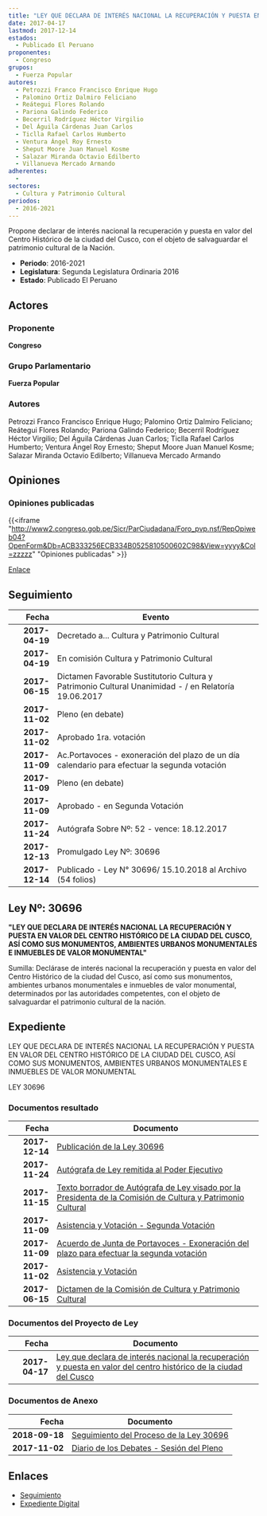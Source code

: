 ```yaml
---
title: "LEY QUE DECLARA DE INTERÉS NACIONAL LA RECUPERACIÓN Y PUESTA EN VALOR DEL CENTRO HISTÓRICO DE LA CIUDAD DEL CUSCO"
date: 2017-04-17
lastmod: 2017-12-14
estados: 
  - Publicado El Peruano
proponentes: 
  - Congreso
grupos: 
  - Fuerza Popular
autores: 
  - Petrozzi Franco Francisco Enrique Hugo
  - Palomino Ortiz Dalmiro Feliciano
  - Reátegui Flores Rolando
  - Pariona Galindo Federico
  - Becerril Rodríguez Héctor Virgilio
  - Del Águila Cárdenas Juan Carlos
  - Ticlla Rafael Carlos Humberto
  - Ventura Ángel Roy Ernesto
  - Sheput Moore Juan Manuel Kosme
  - Salazar Miranda Octavio Edilberto
  - Villanueva Mercado Armando
adherentes: 
  - 
sectores: 
  - Cultura y Patrimonio Cultural
periodos: 
  - 2016-2021
---
```


Propone declarar de interés nacional la recuperación y puesta en valor del Centro Histórico de la ciudad del Cusco, con el objeto de salvaguardar el patrimonio cultural de la Nación.

- **Periodo**: 2016-2021
- **Legislatura**: Segunda Legislatura Ordinaria 2016
- **Estado**: Publicado El Peruano

## Actores

### Proponente

**Congreso**

### Grupo Parlamentario

**Fuerza Popular**

### Autores

Petrozzi Franco Francisco Enrique Hugo; Palomino Ortiz Dalmiro Feliciano; Reátegui Flores Rolando; Pariona Galindo Federico; Becerril Rodríguez Héctor Virgilio; Del Águila Cárdenas Juan Carlos; Ticlla Rafael Carlos Humberto; Ventura Ángel Roy Ernesto; Sheput Moore Juan Manuel Kosme; Salazar Miranda Octavio Edilberto; Villanueva Mercado Armando


## Opiniones

### Opiniones publicadas

{{<iframe "http://www2.congreso.gob.pe/Sicr/ParCiudadana/Foro_pvp.nsf/RepOpiweb04?OpenForm&Db=ACB333256ECB334B0525810500602C98&View=yyyy&Col=zzzzz" "Opiniones publicadas" >}}

[Enlace](http://www2.congreso.gob.pe/Sicr/ParCiudadana/Foro_pvp.nsf/RepOpiweb04?OpenForm&Db=ACB333256ECB334B0525810500602C98&View=yyyy&Col=zzzzz)

## Seguimiento

| Fecha | Evento |
|------:|--------|
| **2017-04-19** | Decretado a... Cultura y Patrimonio Cultural|
| **2017-04-19** | En comisión Cultura y Patrimonio Cultural|
| **2017-06-15** | Dictamen Favorable Sustitutorio Cultura y Patrimonio Cultural Unanimidad - / en Relatoría 19.06.2017|
| **2017-11-02** | Pleno (en debate)|
| **2017-11-02** | Aprobado 1ra. votación|
| **2017-11-09** | Ac.Portavoces - exoneración del plazo de un día calendario para efectuar la segunda votación|
| **2017-11-09** | Pleno (en debate)|
| **2017-11-09** | Aprobado - en Segunda Votación|
| **2017-11-24** | Autógrafa Sobre Nº: 52 - vence: 18.12.2017|
| **2017-12-13** | Promulgado Ley Nº: 30696|
| **2017-12-14** | Publicado - Ley N° 30696/ 15.10.2018 al Archivo (54 folios)|

## Ley Nº: 30696

**"LEY QUE DECLARA DE INTERÉS NACIONAL LA RECUPERACIÓN Y PUESTA EN VALOR DEL CENTRO HISTÓRICO DE LA CIUDAD DEL CUSCO, ASÍ COMO SUS MONUMENTOS, AMBIENTES URBANOS MONUMENTALES E INMUEBLES DE VALOR MONUMENTAL"**

Sumilla: Declárase de interés nacional la recuperación y puesta en valor del Centro Histórico de la ciudad del Cusco, así como sus monumentos, ambientes urbanos monumentales e inmuebles de valor monumental, determinados por las autoridades competentes, con el objeto de salvaguardar el patrimonio cultural de la nación.


## Expediente

LEY QUE DECLARA DE INTERÉS NACIONAL LA RECUPERACIÓN Y PUESTA EN VALOR DEL CENTRO HISTÓRICO DE LA CIUDAD DEL CUSCO, ASÍ COMO SUS MONUMENTOS, AMBIENTES URBANOS MONUMENTALES E INMUEBLES DE VALOR MONUMENTAL

LEY 30696


### Documentos resultado

| Fecha | Documento |
|------:|--------|
| **2017-12-14** | [Publicación de la Ley 30696](http://www.leyes.congreso.gob.pe/Documentos/2016_2021/ADLP/Normas_Legales/30696-LEY.pdf) |
| **2017-11-24** | [Autógrafa de Ley remitida al Poder Ejecutivo](http://www.leyes.congreso.gob.pe/Documentos/2016_2021/ADLP/Texto_Aprobado/AU0123620171124.pdf) |
| **2017-11-15** | [Texto borrador de Autógrafa de Ley visado por la Presidenta de la Comisión de Cultura y Patrimonio Cultural](http://www.leyes.congreso.gob.pe/Documentos/2016_2021/Texto_Borrador_de_Autografa/BAU0123620171115.PDF) |
| **2017-11-09** | [Asistencia y Votación - Segunda Votación](http://www.leyes.congreso.gob.pe/Documentos/2016_2021/Asistencia_y_Votacion/Proyectos_de_Ley/Exoneracion_de_Segunda_Votacion/ESV0123620171109.pdf) |
| **2017-11-09** | [Acuerdo de Junta de Portavoces - Exoneración del plazo para efectuar la segunda votación](http://www.leyes.congreso.gob.pe/Documentos/2016_2021/Acuerdos/Junta_Portavoces/AJP0123620171109.pdf) |
| **2017-11-02** | [Asistencia y Votación](http://www.leyes.congreso.gob.pe/Documentos/2016_2021/Asistencia_y_Votacion/Proyectos_de_Ley/AV0123620171102.pdf) |
| **2017-06-15** | [Dictamen de la Comisión de Cultura y Patrimonio Cultural](http://www.leyes.congreso.gob.pe/Documentos/2016_2021/Dictamenes/Proyectos_de_Ley/01236DC05MAY20170615.pdf) |

### Documentos del Proyecto de Ley

| Fecha | Documento |
|------:|--------|
| **2017-04-17** | [Ley que declara de interés nacional la recuperación y puesta en valor del centro histórico de la ciudad del Cusco](http://www.leyes.congreso.gob.pe/Documentos/2016_2021/Proyectos_de_Ley_y_de_Resoluciones_Legislativas/PL0123620170417.PDF) |

### Documentos de Anexo

| Fecha | Documento |
|------:|--------|
| **2018-09-18** | [Seguimiento del Proceso de la Ley 30696](http://www.leyes.congreso.gob.pe/Documentos/2016_2021/Seguimiento_de_Proyectos_de_Ley/01236PL20180918.PDF) |
| **2017-11-02** | [Diario de los Debates - Sesión del Pleno](http://www.leyes.congreso.gob.pe/Documentos/2016_2021/ADLP/Diario_Debates/30696-TDD.pdf) |

## Enlaces 

- [Seguimiento](http://www2.congreso.gob.pehttp://www2.congreso.gob.pe/Sicr/TraDocEstProc/CLProLey2016.nsf/f7fff46988ca05b1052578e100829cc7/8a300a232abda21c0525810500663e5a?OpenDocument)
- [Expediente Digital](http://www2.congreso.gob.pehttp://www2.congreso.gob.pe/Sicr/TraDocEstProc/CLProLey2016.nsf/f7fff46988ca05b1052578e100829cc7/8a300a232abda21c0525810500663e5a?OpenDocument&Click=05257FB7005EB655.eb71d0cf91d8294e05256cdf006b5706/$Body/0.1C6C)
